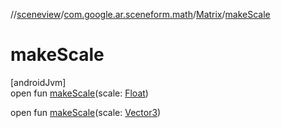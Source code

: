//[sceneview](../../../index.md)/[com.google.ar.sceneform.math](../index.md)/[Matrix](index.md)/[makeScale](make-scale.md)

# makeScale

[androidJvm]\
open fun [makeScale](make-scale.md)(scale: [Float](https://kotlinlang.org/api/latest/jvm/stdlib/kotlin/-float/index.html))

open fun [makeScale](make-scale.md)(scale: [Vector3](../-vector3/index.md))
